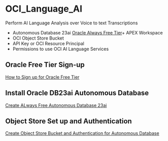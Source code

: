 # OCI_Language_AI
Perform AI Language Analysis over Voice to text Transcriptions

- Autonomous Database 23ai [Oracle Always Free Tier](https://www.oracle.com/au/cloud/free/)+ APEX Workspace
- OCI Object Store Bucket
- API Key or OCI Resource Principal
- Permissions to use OCI AI Language Services

## Oracle Free Tier Sign-up
[How to Sign up for Oracle Free Tier](https://www.youtube.com/watch?v=YnsN52hB8EY)

## Install Oracle DB23ai Autonomous Database
[Create ALways Free Autonomous Database 23ai](https://www.youtube.com/watch?v=-d-DxUJ3DvI) 

## Object Store Set up and Authentication
[Create Object Store Bucket and Authentication for Autonomous Database](https://www.youtube.com/watch?v=IPkjI6zd2CU)
